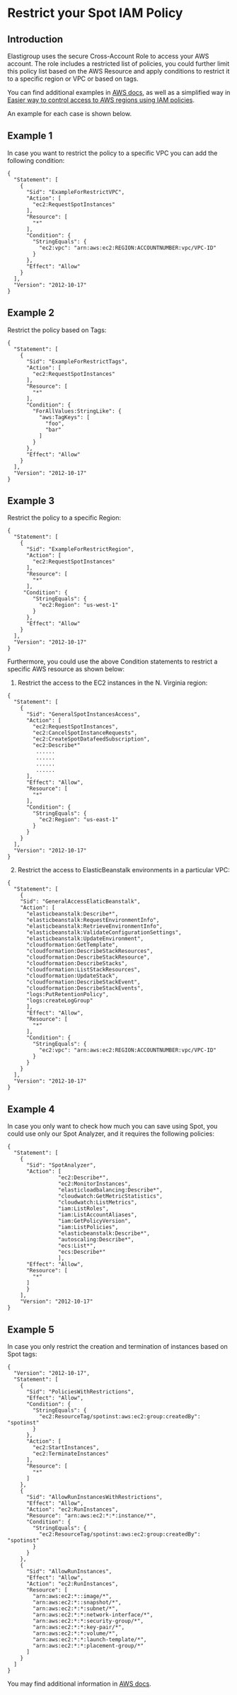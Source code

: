 # Restrict your Spot IAM Policy

## Introduction

Elastigroup uses the secure Cross-Account Role to access your AWS account. The role includes a restricted list of policies, you could further limit this policy list based on the AWS Resource and apply conditions to restrict it to a specific region or VPC or based on tags.

You can find additional examples in [AWS docs](https://docs.aws.amazon.com/IAM/latest/UserGuide/reference_policies_elements_condition.html), as well as a simplified way in [Easier way to control access to AWS regions using IAM policies](https://aws.amazon.com/blogs/security/easier-way-to-control-access-to-aws-regions-using-iam-policies/).

An example for each case is shown below.

## Example 1

In case you want to restrict the policy to a specific VPC you can add the following condition:

```
{
  "Statement": [
    {
      "Sid": "ExampleForRestrictVPC",
      "Action": [
        "ec2:RequestSpotInstances"
      ],
      "Resource": [
        "*"
      ],
      "Condition": {
        "StringEquals": {
          "ec2:vpc": "arn:aws:ec2:REGION:ACCOUNTNUMBER:vpc/VPC-ID"
        }
      },
      "Effect": "Allow"
    }
  ],
  "Version": "2012-10-17"
}
```

## Example 2

Restrict the policy based on Tags:

```
{
  "Statement": [
    {
      "Sid": "ExampleForRestrictTags",
      "Action": [
        "ec2:RequestSpotInstances"
      ],
      "Resource": [
        "*"
      ],
      "Condition": {
        "ForAllValues:StringLike": {
          "aws:TagKeys": [
            "foo",
            "bar"
          ]
        }
      },
      "Effect": "Allow"
    }
  ],
  "Version": "2012-10-17"
}

```

## Example 3

Restrict the policy to a specific Region:

```
{
  "Statement": [
    {
      "Sid": "ExampleForRestrictRegion",
      "Action": [
        "ec2:RequestSpotInstances"
      ],
      "Resource": [
        "*"
      ],
     "Condition": {
        "StringEquals": {
          "ec2:Region": "us-west-1"
        }
      },
      "Effect": "Allow"
    }
  ],
  "Version": "2012-10-17"
}

```

Furthermore, you could use the above Condition statements to restrict a specific AWS resource as shown below:

1. Restrict the access to the EC2 instances in the N. Virginia region:

```
{
  "Statement": [
    {
      "Sid": "GeneralSpotInstancesAccess",
      "Action": [
        "ec2:RequestSpotInstances",
        "ec2:CancelSpotInstanceRequests",
        "ec2:CreateSpotDatafeedSubscription",
        "ec2:Describe*"
         ......
         ......
         ......
         ......
      ],
      "Effect": "Allow",
      "Resource": [
        "*"
      ],
      "Condition": {
        "StringEquals": {
          "ec2:Region": "us-east-1"
        }
      }
    }
  ],
  "Version": "2012-10-17"
}

```

2. Restrict the access to ElasticBeanstalk environments in a particular VPC:

```
{
  "Statement": [
    {
    "Sid": "GeneralAccessElaticBeanstalk",
    "Action": [
      "elasticbeanstalk:Describe*",
      "elasticbeanstalk:RequestEnvironmentInfo",
      "elasticbeanstalk:RetrieveEnvironmentInfo",
      "elasticbeanstalk:ValidateConfigurationSettings",
      "elasticbeanstalk:UpdateEnvironment",
      "cloudformation:GetTemplate",
      "cloudformation:DescribeStackResources",
      "cloudformation:DescribeStackResource",
      "cloudformation:DescribeStacks",
      "cloudformation:ListStackResources",
      "cloudformation:UpdateStack",
      "cloudformation:DescribeStackEvent",
      "cloudformation:DescribeStackEvents",
      "logs:PutRetentionPolicy",
      "logs:createLogGroup"
      ],
      "Effect": "Allow",
      "Resource": [
        "*"
      ],
      "Condition": {
        "StringEquals": {
          "ec2:vpc": "arn:aws:ec2:REGION:ACCOUNTNUMBER:vpc/VPC-ID"
        }
      }
    }
  ],
  "Version": "2012-10-17"
}

```

## Example 4

In case you only want to check how much you can save using Spot, you could use only our Spot Analyzer, and it requires the following policies:

```
{
  "Statement": [
    {
      "Sid": "SpotAnalyzer",
      "Action": [
                "ec2:Describe*",
                "ec2:MonitorInstances",
                "elasticloadbalancing:Describe*",
                "cloudwatch:GetMetricStatistics",
                "cloudwatch:ListMetrics",
                "iam:ListRoles",
                "iam:ListAccountAliases",
                "iam:GetPolicyVersion",
                "iam:ListPolicies",
                "elasticbeanstalk:Describe*",
                "autoscaling:Describe*",
                "ecs:List*",
                "ecs:Describe*"
                ],
      "Effect": "Allow",
      "Resource": [
        "*"
      ]
      }
    ],
    "Version": "2012-10-17"
}

```

## Example 5

In case you only restrict the creation and termination of instances based on Spot tags:

```
{
  "Version": "2012-10-17",
  "Statement": [
    {
      "Sid": "PoliciesWithRestrictions",
      "Effect": "Allow",
      "Condition": {
        "StringEquals": {
          "ec2:ResourceTag/spotinst:aws:ec2:group:createdBy": "spotinst"
        }
      },
      "Action": [
        "ec2:StartInstances",
        "ec2:TerminateInstances"
      ],
      "Resource": [
        "*"
      ]
    },
    {
      "Sid": "AllowRunInstancesWithRestrictions",
      "Effect": "Allow",
      "Action": "ec2:RunInstances",
      "Resource": "arn:aws:ec2:*:*:instance/*",
      "Condition": {
        "StringEquals": {
          "ec2:ResourceTag/spotinst:aws:ec2:group:createdBy": "spotinst"
        }
      }
    },
    {
      "Sid": "AllowRunInstances",
      "Effect": "Allow",
      "Action": "ec2:RunInstances",
      "Resource": [
        "arn:aws:ec2:*::image/*",
        "arn:aws:ec2:*::snapshot/*",
        "arn:aws:ec2:*:*:subnet/*",
        "arn:aws:ec2:*:*:network-interface/*",
        "arn:aws:ec2:*:*:security-group/*",
        "arn:aws:ec2:*:*:key-pair/*",
        "arn:aws:ec2:*:*:volume/*",
        "arn:aws:ec2:*:*:launch-template/*",
        "arn:aws:ec2:*:*:placement-group/*"
      ]
    }
  ]
}

```

You may find additional information in [AWS docs](https://docs.aws.amazon.com/IAM/latest/UserGuide/reference_policies_elements_condition.html).
